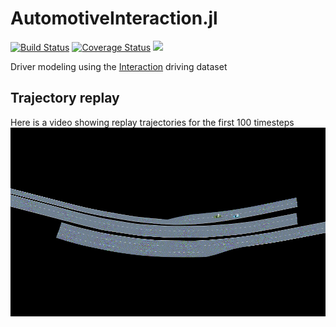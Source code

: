 # AutomotiveInteraction.jl

[![Build Status](https://travis-ci.org/sisl/AutomotiveInteraction.jl.svg?branch=master)](https://travis-ci.org/sisl/AutomotiveInteraction.jl)
[![Coverage Status](https://coveralls.io/repos/github/sisl/AutomotiveInteraction.jl/badge.svg?branch=master)](https://coveralls.io/github/sisl/AutomotiveInteraction.jl?branch=master)
[![](https://img.shields.io/badge/docs-dev-blue.svg)](https://sisl.github.io/AutomotiveInteraction.jl/dev)

Driver modeling using the [Interaction](https://interaction-dataset.com/) driving dataset

## Trajectory replay
Here is a video showing replay trajectories for the first 100 timesteps ![](docs/replay.gif)